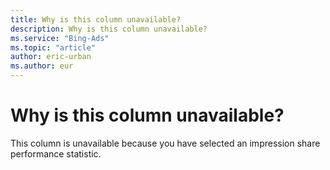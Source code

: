 ```yaml
---
title: Why is this column unavailable?
description: Why is this column unavailable?
ms.service: "Bing-Ads"
ms.topic: "article"
author: eric-urban
ms.author: eur
---
```


# Why is this column unavailable?

This column is unavailable because you have selected an impression share performance statistic.



